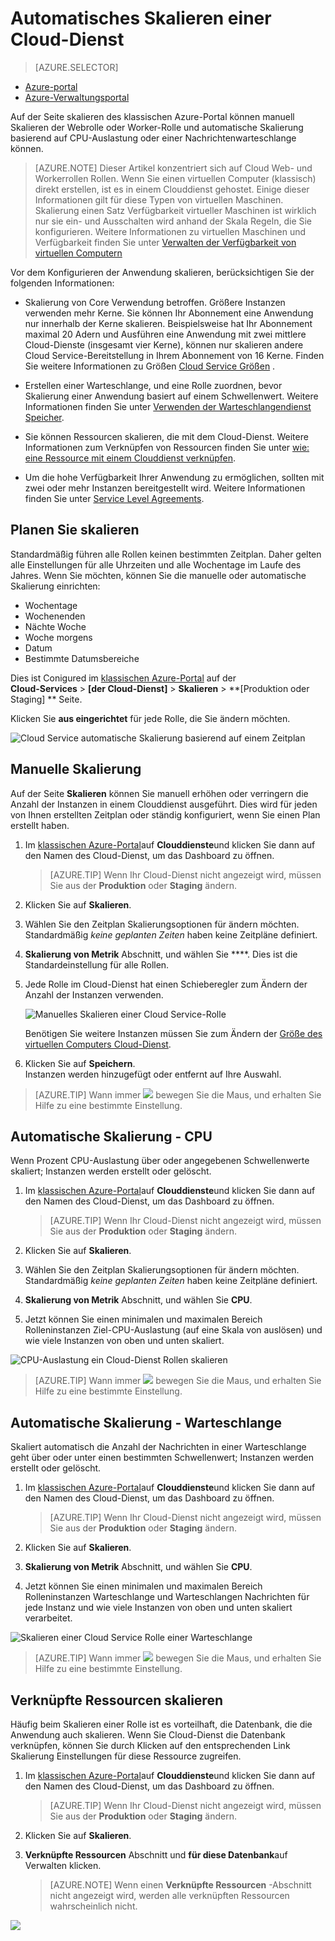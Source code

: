 <properties
    pageTitle="Automatische Skalierung einen Cloud-Dienst im Portal | Microsoft Azure"
    description="(klassisch) Erfahren Sie, wie mit dem Verwaltungsportal automatische Skalierung für einen Cloud-Dienst Web oder Arbeitskraft Rolle in Azure konfigurieren."
    services="cloud-services"
    documentationCenter=""
    authors="Thraka"
    manager="timlt"
    editor=""/>

<tags
    ms.service="cloud-services"
    ms.workload="tbd"
    ms.tgt_pltfrm="na"
    ms.devlang="na"
    ms.topic="article"
    ms.date="09/06/2016"
    ms.author="adegeo"/>


# <a name="how-to-auto-scale-a-cloud-service"></a>Automatisches Skalieren einer Cloud-Dienst

> [AZURE.SELECTOR]
- [Azure-portal](cloud-services-how-to-scale-portal.md)
- [Azure-Verwaltungsportal](cloud-services-how-to-scale.md)

Auf der Seite skalieren des klassischen Azure-Portal können manuell Skalieren der Webrolle oder Worker-Rolle und automatische Skalierung basierend auf CPU-Auslastung oder einer Nachrichtenwarteschlange können.

>[AZURE.NOTE] Dieser Artikel konzentriert sich auf Cloud Web- und Workerrollen Rollen. Wenn Sie einen virtuellen Computer (klassisch) direkt erstellen, ist es in einem Clouddienst gehostet. Einige dieser Informationen gilt für diese Typen von virtuellen Maschinen. Skalierung einen Satz Verfügbarkeit virtueller Maschinen ist wirklich nur sie ein- und Ausschalten wird anhand der Skala Regeln, die Sie konfigurieren. Weitere Informationen zu virtuellen Maschinen und Verfügbarkeit finden Sie unter [Verwalten der Verfügbarkeit von virtuellen Computern](../virtual-machines/virtual-machines-windows-classic-configure-availability.md)

Vor dem Konfigurieren der Anwendung skalieren, berücksichtigen Sie der folgenden Informationen:

- Skalierung von Core Verwendung betroffen. Größere Instanzen verwenden mehr Kerne. Sie können Ihr Abonnement eine Anwendung nur innerhalb der Kerne skalieren. Beispielsweise hat Ihr Abonnement maximal 20 Adern und Ausführen eine Anwendung mit zwei mittlere Cloud-Dienste (insgesamt vier Kerne), können nur skalieren andere Cloud Service-Bereitstellung in Ihrem Abonnement von 16 Kerne. Finden Sie weitere Informationen zu Größen [Cloud Service Größen](cloud-services-sizes-specs.md) .

- Erstellen einer Warteschlange, und eine Rolle zuordnen, bevor Skalierung einer Anwendung basiert auf einem Schwellenwert. Weitere Informationen finden Sie unter [Verwenden der Warteschlangendienst Speicher](../storage/storage-dotnet-how-to-use-queues.md).

- Sie können Ressourcen skalieren, die mit dem Cloud-Dienst. Weitere Informationen zum Verknüpfen von Ressourcen finden Sie unter [wie: eine Ressource mit einem Clouddienst verknüpfen](cloud-services-how-to-manage.md#how-to-link-a-resource-to-a-cloud-service).

- Um die hohe Verfügbarkeit Ihrer Anwendung zu ermöglichen, sollten mit zwei oder mehr Instanzen bereitgestellt wird. Weitere Informationen finden Sie unter [Service Level Agreements](https://azure.microsoft.com/support/legal/sla/).



## <a name="schedule-scaling"></a>Planen Sie skalieren

Standardmäßig führen alle Rollen keinen bestimmten Zeitplan. Daher gelten alle Einstellungen für alle Uhrzeiten und alle Wochentage im Laufe des Jahres. Wenn Sie möchten, können Sie die manuelle oder automatische Skalierung einrichten:

- Wochentage
- Wochenenden
- Nächte Woche
- Woche morgens
- Datum
- Bestimmte Datumsbereiche

Dies ist Conigured im [klassischen Azure-Portal](https://manage.windowsazure.com/) auf der  
**Cloud-Services** > **\[der Cloud-Dienst\]** > **Skalieren** > **\[Produktion oder Staging\] ** Seite.

Klicken Sie **aus eingerichtet** für jede Rolle, die Sie ändern möchten.

![Cloud Service automatische Skalierung basierend auf einem Zeitplan][scale_schedules]



## <a name="manual-scale"></a>Manuelle Skalierung

Auf der Seite **Skalieren** können Sie manuell erhöhen oder verringern die Anzahl der Instanzen in einem Clouddienst ausgeführt. Dies wird für jeden von Ihnen erstellten Zeitplan oder ständig konfiguriert, wenn Sie einen Plan erstellt haben.

1. Im [klassischen Azure-Portal](https://manage.windowsazure.com/)auf **Clouddienste**und klicken Sie dann auf den Namen des Cloud-Dienst, um das Dashboard zu öffnen.

    > [AZURE.TIP] Wenn Ihr Cloud-Dienst nicht angezeigt wird, müssen Sie aus der **Produktion** oder **Staging** ändern.

2. Klicken Sie auf **Skalieren**.

3. Wählen Sie den Zeitplan Skalierungsoptionen für ändern möchten. Standardmäßig *keine geplanten Zeiten* haben keine Zeitpläne definiert.

4. **Skalierung von Metrik** Abschnitt, und wählen Sie ****. Dies ist die Standardeinstellung für alle Rollen.

5. Jede Rolle im Cloud-Dienst hat einen Schieberegler zum Ändern der Anzahl der Instanzen verwenden.

    ![Manuelles Skalieren einer Cloud Service-Rolle][manual_scale]

    Benötigen Sie weitere Instanzen müssen Sie zum Ändern der [Größe des virtuellen Computers Cloud-Dienst](cloud-services-sizes-specs.md).

6. Klicken Sie auf **Speichern**.  
Instanzen werden hinzugefügt oder entfernt auf Ihre Auswahl.

>[AZURE.TIP] Wann immer ![][tip_icon] bewegen Sie die Maus, und erhalten Sie Hilfe zu eine bestimmte Einstellung.


## <a name="automatic-scale---cpu"></a>Automatische Skalierung - CPU

Wenn Prozent CPU-Auslastung über oder angegebenen Schwellenwerte skaliert; Instanzen werden erstellt oder gelöscht.

1. Im [klassischen Azure-Portal](https://manage.windowsazure.com/)auf **Clouddienste**und klicken Sie dann auf den Namen des Cloud-Dienst, um das Dashboard zu öffnen.

    > [AZURE.TIP] Wenn Ihr Cloud-Dienst nicht angezeigt wird, müssen Sie aus der **Produktion** oder **Staging** ändern.

2. Klicken Sie auf **Skalieren**.

3. Wählen Sie den Zeitplan Skalierungsoptionen für ändern möchten. Standardmäßig *keine geplanten Zeiten* haben keine Zeitpläne definiert.

4. **Skalierung von Metrik** Abschnitt, und wählen Sie **CPU**.

5. Jetzt können Sie einen minimalen und maximalen Bereich Rolleninstanzen Ziel-CPU-Auslastung (auf eine Skala von auslösen) und wie viele Instanzen von oben und unten skaliert.

![CPU-Auslastung ein Cloud-Dienst Rollen skalieren][cpu_scale]

>[AZURE.TIP] Wann immer ![][tip_icon] bewegen Sie die Maus, und erhalten Sie Hilfe zu eine bestimmte Einstellung.





## <a name="automatic-scale---queue"></a>Automatische Skalierung - Warteschlange

Skaliert automatisch die Anzahl der Nachrichten in einer Warteschlange geht über oder unter einen bestimmten Schwellenwert; Instanzen werden erstellt oder gelöscht.

1. Im [klassischen Azure-Portal](https://manage.windowsazure.com/)auf **Clouddienste**und klicken Sie dann auf den Namen des Cloud-Dienst, um das Dashboard zu öffnen.

    > [AZURE.TIP] Wenn Ihr Cloud-Dienst nicht angezeigt wird, müssen Sie aus der **Produktion** oder **Staging** ändern.

2. Klicken Sie auf **Skalieren**.

3. **Skalierung von Metrik** Abschnitt, und wählen Sie **CPU**.

4. Jetzt können Sie einen minimalen und maximalen Bereich Rolleninstanzen Warteschlange und Warteschlangen Nachrichten für jede Instanz und wie viele Instanzen von oben und unten skaliert verarbeitet.

![Skalieren einer Cloud Service Rolle einer Warteschlange][queue_scale]

>[AZURE.TIP] Wann immer ![][tip_icon] bewegen Sie die Maus, und erhalten Sie Hilfe zu eine bestimmte Einstellung.


## <a name="scale-linked-resources"></a>Verknüpfte Ressourcen skalieren

Häufig beim Skalieren einer Rolle ist es vorteilhaft, die Datenbank, die die Anwendung auch skalieren. Wenn Sie Cloud-Dienst die Datenbank verknüpfen, können Sie durch Klicken auf den entsprechenden Link Skalierung Einstellungen für diese Ressource zugreifen.

1. Im [klassischen Azure-Portal](https://manage.windowsazure.com/)auf **Clouddienste**und klicken Sie dann auf den Namen des Cloud-Dienst, um das Dashboard zu öffnen.

    > [AZURE.TIP] Wenn Ihr Cloud-Dienst nicht angezeigt wird, müssen Sie aus der **Produktion** oder **Staging** ändern.

2. Klicken Sie auf **Skalieren**.

3. **Verknüpfte Ressourcen** Abschnitt und **für diese Datenbank**auf Verwalten klicken.

    > [AZURE.NOTE] Wenn einen **Verknüpfte Ressourcen** -Abschnitt nicht angezeigt wird, werden alle verknüpften Ressourcen wahrscheinlich nicht.

![][linked_resource]


[manual_scale]: ./media/cloud-services-how-to-scale/manual-scale.png
[queue_scale]: ./media/cloud-services-how-to-scale/queue-scale.png
[cpu_scale]: ./media/cloud-services-how-to-scale/cpu-scale.png
[tip_icon]: ./media/cloud-services-how-to-scale/tip.png
[scale_schedules]: ./media/cloud-services-how-to-scale/schedules.png
[scale_popup]: ./media/cloud-services-how-to-scale/schedules-dialog.png
[linked_resource]: ./media/cloud-services-how-to-scale/linked-resources.png

